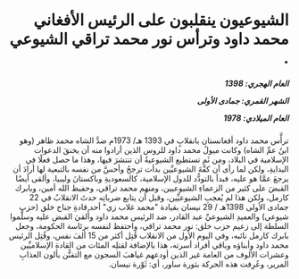 <h1 dir="rtl">الشيوعيون ينقلبون على الرئيس الأفغاني محمد داود وترأس نور محمد تراقي الشيوعي .</h1>

<h5 dir="rtl">العام الهجري:  1398

الشهر القمري: جمادى الأولى

العام الميلادي: 1978</h5>

<p dir="rtl">ترأَّس محمد داود أفغانستان بانقلابٍ في 1393 هـ/ 1973م ضدَّ الشاه محمد ظاهر (وهو ابنُ عمِّ الشاه) وكانت ميولُ محمد داود للروس الذين أرادوا منه أن يخنقَ الدعوات الإسلامية في البلاد، ومن ثَم تستطيع الشيوعيةُ أن تنتشرَ فيها، وهذا ما حصل فعلًا في البدايةِ، ولكن لما رأى أن كفَّةَ الشيوعيِّين بدأت ترجحُ وأحسَّ من نفسه بالتبعية لها أرادَ أن يرجعَ عمَّا هو عليه، فبدأ بالتودُّد للدول الإسلامية، كالسعوديةِ وباكستانَ وليبيا، وألقى أيضًا القبضَ على كثير من الزعماءِ الشيوعيين، ومنهم محمد تراقي، وحفيظ الله أمين، وبابرك كارمل، ولكن هذا لم يُعجبِ الشيوعيِّين، وقبل أن يتابع ضرباتِه حدثَ الانقلابُ في 22 جمادى الأولى 1398هـ / 29 نيسان بقيادة "محمد غلاب زي" أحد قادةِ جناح خلق (حزب شيوعي) والعميدِ الشيوعيِّ عبد القادر، ضد الرئيس محمد داود وأُلقيَ القبض عليه وسلَّموا السلطة إلى زعيم حزب خلق: نور محمد تراقي، واحتفظ لنفسه برئاسة الحكومة، وجعل بابرك كارمل نائبه، وفي اليوم الأول من الانقلاب قُتِل أكثر من 15 ألفَ نفس، وقُتِل الرئيس محمد داود وأبناؤه وباقي أفراد أسرته، هذا بالإضافة لقتلِه المئات من القادة الإسلاميِّين وعشرات الألوف من العامة غير الذين أودعهم غياهبَ السجون مع التفنُّن بألون العذابِ المرير، وعُرِفت هذه الحركة بثورة ساور، أي: ثَوْرة نيسان.</p></br>

